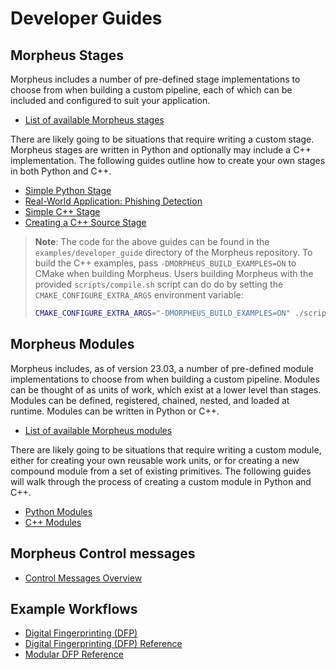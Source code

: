 <!--
SPDX-FileCopyrightText: Copyright (c) 2022-2023, NVIDIA CORPORATION & AFFILIATES. All rights reserved.
SPDX-License-Identifier: Apache-2.0

Licensed under the Apache License, Version 2.0 (the "License");
you may not use this file except in compliance with the License.
You may obtain a copy of the License at

http://www.apache.org/licenses/LICENSE-2.0

Unless required by applicable law or agreed to in writing, software
distributed under the License is distributed on an "AS IS" BASIS,
WITHOUT WARRANTIES OR CONDITIONS OF ANY KIND, either express or implied.
See the License for the specific language governing permissions and
limitations under the License.
-->

# Developer Guides

## Morpheus Stages

Morpheus includes a number of pre-defined stage implementations to choose from when building a custom
pipeline, each of which can be included and configured to suit your application.

- [List of available Morpheus stages](../stages/morpheus_stages.md)

There are likely going to be situations that require writing a custom stage. Morpheus stages are written in
Python and optionally may include a C++ implementation. The following guides outline how to create your own stages
in both Python and C++.

- [Simple Python Stage](./guides/1_simple_python_stage.md)
- [Real-World Application: Phishing Detection](./guides/2_real_world_phishing.md)
- [Simple C++ Stage](./guides/3_simple_cpp_stage.md)
- [Creating a C++ Source Stage](./guides/4_source_cpp_stage.md)

> **Note**: The code for the above guides can be found in the `examples/developer_guide` directory of the Morpheus repository. To build the C++ examples, pass `-DMORPHEUS_BUILD_EXAMPLES=ON` to CMake when building Morpheus. Users building Morpheus with the provided `scripts/compile.sh` script can do do by setting the `CMAKE_CONFIGURE_EXTRA_ARGS` environment variable:
> ```bash
> CMAKE_CONFIGURE_EXTRA_ARGS="-DMORPHEUS_BUILD_EXAMPLES=ON" ./scripts/compile.sh
> ```

## Morpheus Modules

Morpheus includes, as of version 23.03, a number of pre-defined module implementations to choose from when building a
custom pipeline. Modules can be thought of as units of work, which exist at a lower level than stages. Modules can
be defined, registered, chained, nested, and loaded at runtime. Modules can be written in Python or C++.

- [List of available Morpheus modules](../modules/morpheus_modules.md)

There are likely going to be situations that require writing a custom module, either for creating your own
reusable work units, or for creating a new compound module from a set of existing primitives. The following guides
will walk through the process of creating a custom module in Python and C++.

- [Python Modules](./guides/7_python_modules.md)
- [C++ Modules](./guides/8_cpp_modules.md)

## Morpheus Control messages

- [Control Messages Overview](./guides/9_control_messages.md)

## Example Workflows

- [Digital Fingerprinting (DFP)](./guides/5_digital_fingerprinting.md)
- [Digital Fingerprinting (DFP) Reference](./guides/6_digital_fingerprinting_reference.md)
- [Modular DFP Reference](./guides/10_modular_pipeline_digital_fingerprinting.md)
